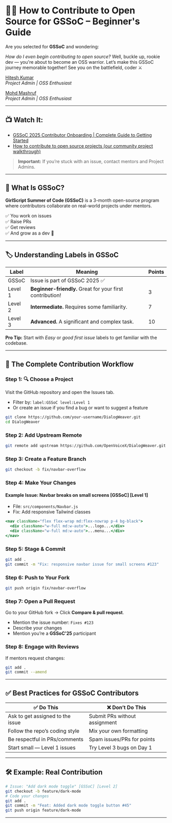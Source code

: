 # 👋🏻 How to Contribute to Open Source for GSSoC – Beginner's Guide

Are you selected for **GSSoC** and wondering:

*How do I even begin contributing to open source?* Well, buckle up, rookie dev — you're about to become an OSS warrior. Let’s make this GSSoC journey memorable together! See you on the battlefield, coder ⚔️

[Hitesh Kumar](https://www.linkedin.com/in/hitesh-kumar-aiml/)  
*Project Admin | OSS Enthusiast*

[Mohd Mashruf](https://www.linkedin.com/in/mohd-mashruf/)  
*Project Admin | OSS Enthusiast*

---

## 📺 Watch It:

- [GSSoC 2025 Contributor Onboarding | Complete Guide to Getting Started](https://youtu.be/It76LBC3Ils?si=iyVdhPUarbi43Eps)
- [How to contribute to open source projects (our community project walkthrough)](https://youtu.be/dLRA1lffWBw?si=R6YlU-YaMXw4kCFq)

> **Important:** If you’re stuck with an issue, contact mentors and Project Admins.

---

## 🚀 What Is GSSoC?

**GirlScript Summer of Code (GSSoC)** is a 3-month open-source program where contributors collaborate on real-world projects under mentors.

✅ You work on issues  
✅ Raise PRs  
✅ Get reviews  
✅ And grow as a dev 💪

---

## 🏷️ Understanding Labels in GSSoC

| **Label** | **Meaning** | **Points** |
|----------|-------------|------------|
| GSSoC | Issue is part of GSSoC 2025 ✅ | |
| Level 1 | **Beginner-friendly.** Great for your first contribution! | 3 |
| Level 2 | **Intermediate.** Requires some familiarity. | 7 |
| Level 3 | **Advanced.** A significant and complex task. | 10 |

**Pro Tip:** Start with _Easy_ or _good first issue_ labels to get familiar with the codebase.

---

## 🔁 The Complete Contribution Workflow

### Step 1: 🔍 Choose a Project

Visit the GitHub repository and open the Issues tab.

- Filter by: `label:GSSoC level:Level 1`
- Or create an issue if you find a bug or want to suggest a feature

```bash
git clone https://github.com/your-username/DialogWeaver.git
cd DialogWeaver
```

### Step 2: Add Upstream Remote

```bash
git remote add upstream https://github.com/OpenVoiceX/DialogWeaver.git
```

### Step 3: Create a Feature Branch

```bash
git checkout -b fix/navbar-overflow
```

### Step 4: Make Your Changes

#### Example Issue: Navbar breaks on small screens [GSSoC] [Level 1]

- File: `src/components/Navbar.js`
- Fix: Add responsive Tailwind classes

```jsx
<nav className="flex flex-wrap md:flex-nowrap p-4 bg-black">
  <div className="w-full md:w-auto">...logo...</div>
  <div className="w-full md:w-auto">...menu...</div>
</nav>
```

### Step 5: Stage & Commit

```bash
git add .
git commit -m "Fix: responsive navbar issue for small screens #123"
```

### Step 6: Push to Your Fork

```bash
git push origin fix/navbar-overflow
```

### Step 7: Open a Pull Request

Go to your GitHub fork → Click **Compare & pull request**.

- Mention the issue number: `Fixes #123`
- Describe your changes
- Mention you’re a **GSSoC'25** participant

### Step 8: Engage with Reviews

If mentors request changes:

```bash
git add .
git commit --amend
```

---

## ✅ Best Practices for GSSoC Contributors

| ✅ Do This | ❌ Don’t Do This |
|-----------|------------------|
| Ask to get assigned to the issue | Submit PRs without assignment |
| Follow the repo’s coding style | Mix your own formatting |
| Be respectful in PRs/comments | Spam issues/PRs for points |
| Start small — Level 1 issues | Try Level 3 bugs on Day 1 |

---

## 🛠 Example: Real Contribution

```bash
# Issue: "Add dark mode toggle" [GSSoC] [Level 2]
git checkout -b feature/dark-mode
# Code your changes
git add .
git commit -m "Feat: Added dark mode toggle button #45"
git push origin feature/dark-mode
```

---

